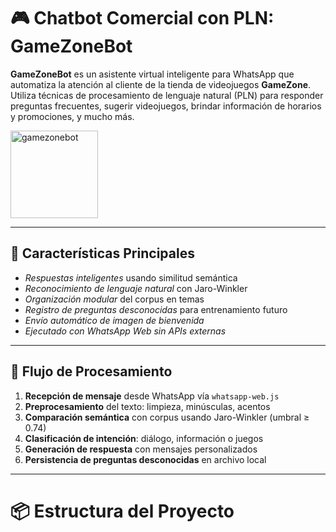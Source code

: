# 🎮 Chatbot Comercial con PLN: GameZoneBot

**GameZoneBot** es un asistente virtual inteligente para WhatsApp que automatiza la atención al cliente de la tienda de videojuegos **GameZone**. Utiliza técnicas de procesamiento de lenguaje natural (PLN) para responder preguntas frecuentes, sugerir videojuegos, brindar información de horarios y promociones, y mucho más.

<img src="https://github.com/user-attachments/assets/59a7dc4c-9d6f-4b9f-b869-61e6d4841445" alt="gamezonebot" width="140"/>

---

## 🌟 Características Principales

- *Respuestas inteligentes* usando similitud semántica
- *Reconocimiento de lenguaje natural* con Jaro-Winkler
- *Organización modular* del corpus en temas
- *Registro de preguntas desconocidas* para entrenamiento futuro
- *Envío automático de imagen de bienvenida*
- *Ejecutado con WhatsApp Web sin APIs externas*

---

## 🔄 Flujo de Procesamiento

1. **Recepción de mensaje** desde WhatsApp vía `whatsapp-web.js`
2. **Preprocesamiento** del texto: limpieza, minúsculas, acentos
3. **Comparación semántica** con corpus usando Jaro-Winkler (umbral ≥ 0.74)
4. **Clasificación de intención**: diálogo, información o juegos
5. **Generación de respuesta** con mensajes personalizados
6. **Persistencia de preguntas desconocidas** en archivo local

---

# 📦 Estructura del Proyecto

